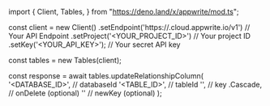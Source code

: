 import { Client, Tables,  } from "https://deno.land/x/appwrite/mod.ts";

const client = new Client()
    .setEndpoint('https://<REGION>.cloud.appwrite.io/v1') // Your API Endpoint
    .setProject('<YOUR_PROJECT_ID>') // Your project ID
    .setKey('<YOUR_API_KEY>'); // Your secret API key

const tables = new Tables(client);

const response = await tables.updateRelationshipColumn(
    '<DATABASE_ID>', // databaseId
    '<TABLE_ID>', // tableId
    '', // key
    .Cascade, // onDelete (optional)
    '' // newKey (optional)
);
